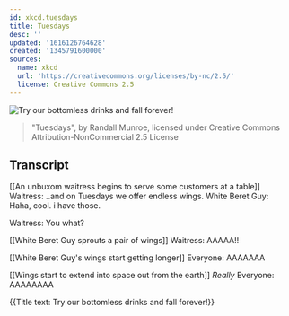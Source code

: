 ```yaml
---
id: xkcd.tuesdays
title: Tuesdays
desc: ''
updated: '1616126764628'
created: '1345791600000'
sources:
  name: xkcd
  url: 'https://creativecommons.org/licenses/by-nc/2.5/'
  license: Creative Commons 2.5
---
```

![Try our bottomless drinks and fall forever!](https://imgs.xkcd.com/comics/tuesdays.png)
> "Tuesdays", by Randall Munroe, licensed under Creative Commons Attribution-NonCommercial 2.5 License

## Transcript
[[An unbuxom waitress begins to serve some customers at a table]]
Waitress: ..and on Tuesdays we offer endless wings.
White Beret Guy: Haha, cool.  i have those.

Waitress: You what?

[[White Beret Guy sprouts a pair of wings]]
Waitress: AAAAA!!

[[White Beret Guy's wings start getting longer]]
Everyone: AAAAAAA

[[Wings start to extend into space out from the earth]]
*Really* Everyone: AAAAAAAA

{{Title text: Try our bottomless drinks and fall forever!}}
